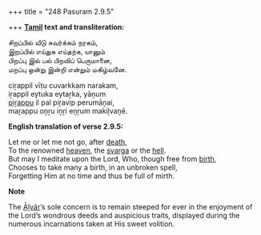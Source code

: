 +++
title = "248 Pasuram 2.9.5"

+++
**[Tamil](/definition/tamil#history "show Tamil definitions") text and transliteration:**

சிறப்பில் வீடு சுவர்க்கம் நரகம்,  
இறப்பில் எய்துக எய்தற்க, யானும்  
பிறப்பு இல் பல் பிறவிப் பெருமானை,  
மறப்பு ஒன்று இன்றி என்றும் மகிழ்வனே.

ciṟappil vīṭu cuvarkkam narakam,  
iṟappil eytuka eytaṟka, yāṉum  
[piṟappu](/definition/pirappu#history "show piṟappu definitions") il pal piṟavip perumāṉai,  
maṟappu oṉṟu iṉṟi eṉṟum makiḻvaṉē.

**English translation of verse 2.9.5:**

Let me or let me not go, after [death](/definition/death#history "show death definitions"),  
To the renowned [heaven](/definition/heaven#history "show heaven definitions"), the [svarga](/definition/svarga#vaishnavism "show svarga definitions") or the [hell](/definition/hell#history "show hell definitions").  
But may I meditate upon the Lord, Who, though free from [birth](/definition/birth#history "show birth definitions"),  
Chooses to take many a birth, in an unbroken spell,  
Forgetting Him at no time and thus be full of mirth.

**Note**

The [Āḻvār](/definition/aḻvar#vaishnavism "show Āḻvār definitions")’s sole concern is to remain steeped for ever in the enjoyment of the Lord’s wondrous deeds and auspicious traits, displayed during the numerous incarnations taken at His sweet volition.


